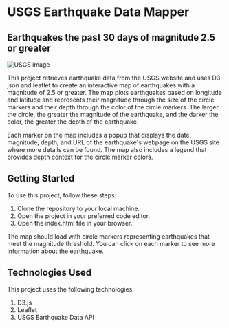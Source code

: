 # USGS Earthquake Data Mapper
## Earthquakes the past 30 days of magnitude 2.5 or greater

![USGS image](https://earthquake.usgs.gov/images/globes/36_127.jpg)

This project retrieves earthquake data from the USGS website and uses D3 json and leaflet to create an interactive map of earthquakes with a magnitude of 2.5 or greater. The map plots earthquakes based on longitude and latitude and represents their magnitude through the size of the circle markers and their depth through the color of the circle markers. The larger the circle, the greater the magnitude of the earthquake, and the darker the color, the greater the depth of the earthquake.

Each marker on the map includes a popup that displays the date, magnitude, depth, and URL of the earthquake's webpage on the USGS site where more details can be found. The map also includes a legend that provides depth context for the circle marker colors.

## Getting Started
To use this project, follow these steps:

1. Clone the repository to your local machine.
2. Open the project in your preferred code editor.
3. Open the index.html file in your browser.

The map should load with circle markers representing earthquakes that meet the magnitude threshold. You can click on each marker to see more information about the earthquake.

## Technologies Used
This project uses the following technologies:

1. D3.js
2. Leaflet
3. USGS Earthquake Data API
